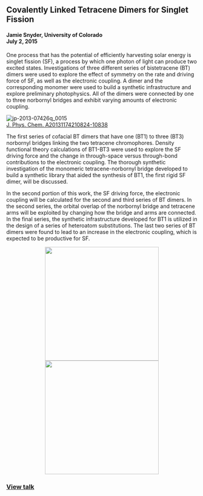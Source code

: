 ## Covalently Linked Tetracene Dimers for Singlet Fission
#### Jamie Snyder, University of Colorado <br>July 2, 2015

One process that has the potential of efficiently harvesting solar energy is singlet fission (SF), a process by which one photon of light can produce two excited states. Investigations of three different series of bistetracene (BT) dimers were used to explore the effect of symmetry on the rate and driving force of SF, as well as the electronic coupling. A dimer and the corresponding monomer were used to build a synthetic infrastructure and explore preliminary photophysics. All of the dimers were connected by one to three norbornyl bridges and exhibit varying amounts of electronic coupling.

![jp-2013-07426q_0015](https://user-images.githubusercontent.com/46801611/63736294-925cb980-c850-11e9-8e45-dfccf3828878.gif)<br>
[J. Phys. Chem. A20131174210824-10838](https://pubs.acs.org/doi/abs/10.1021/jp407426q)

The first series of cofacial BT dimers that have one (BT1) to three (BT3) norbornyl bridges linking the two tetracene chromophores. Density functional theory calculations of BT1-BT3 were used to explore the SF driving force and the change in through-space versus through-bond contributions to the electronic coupling. The thorough synthetic investigation of the monomeric tetracene-norbornyl bridge developed to build a synthetic library that aided the synthesis of BT1, the first rigid SF dimer, will be discussed.



In the second portion of this work, the SF driving force, the electronic coupling will be calculated for the second and third series of BT dimers. In the second series, the orbital overlap of the norbornyl bridge and tetracene arms will be exploited by changing how the bridge and arms are connected. In the final series, the synthetic infrastructure developed for BT1 is utilized in the design of a series of heteroatom substitutions. The last two series of BT dimers were found to lead to an increase in the electronic coupling, which is expected to be productive for SF.

<div style="text-align:center"><img src=https://user-images.githubusercontent.com/46801611/63736540-67bf3080-c851-11e9-9833-ae5a4173e920.png width="300"/></div>


<div style="text-align:center"><img src=https://user-images.githubusercontent.com/46801611/63736559-7a396a00-c851-11e9-862d-0656b54931eb.png width="300"/></div>


### [View talk](https://github.com/snyderjamie/Dissertation-Talk/blob/master/Snyder%20Thesis%20Talk.pdf)
